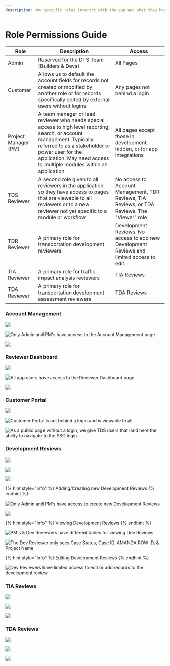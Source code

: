 ```yaml
---
description: How specific roles interact with the app and what they have access to
---
```


# Role Permissions Guide

| Role                 | Description                                                                                                                                                                                                                                          | Access                                                                                       |
| -------------------- | ---------------------------------------------------------------------------------------------------------------------------------------------------------------------------------------------------------------------------------------------------- | -------------------------------------------------------------------------------------------- |
| Admin                | Reserved for the DTS Team (Builders & Devs)                                                                                                                                                                                                          | All Pages                                                                                    |
| Customer             | Allows us to default the account fields for records not created or modified by another role or for records specifically edited by external users without logins                                                                                      | Any pages not behind a login                                                                 |
| Project Manager (PM) | A team manager or lead reviewer who needs special access to high level reporting, search, or account management. Typically referred to as a stakeholder or power user for the application. May need access to multiple modules within an application | All pages except those in development, hidden, or for app integrations                       |
| TDS Reviewer         | A second role given to all reviewers in the application so they have access to pages that are viewable to all reviewers or to a new reviewer not yet specific to a module or workflow                                                                | No access to Account Management, TDR Reviews, TIA Reviews, or TDA Reviews. The "Viewer" role |
| TDR Reviewer         | A primary role for transportation development reviewers                                                                                                                                                                                              | Development Reviews. No access to add new Development Reviews and limited access to edit.    |
| TIA Reviewer         | A primary role for traffic impact analysis reviewers                                                                                                                                                                                                 | TIA Reviews                                                                                  |
| TDA Reviewer         | A primary role for transportation development assessment reviewers                                                                                                                                                                                   | TDA Reviews                                                                                  |

### Account Management

![](<../../.gitbook/assets/image (248).png>)

![Only Admin and PM's have access to the Account Management page](<../../.gitbook/assets/image (272).png>)

![](<../../.gitbook/assets/image (218).png>)

### Reviewer Dashboard

![](<../../.gitbook/assets/image (230).png>)

![All app users have access to the Reviewer Dashboard page](<../../.gitbook/assets/image (221).png>)

![](<../../.gitbook/assets/image (206).png>)

### Customer Portal

![](<../../.gitbook/assets/image (225).png>)

![Customer Portal is not behind a login and is viewable to all](<../../.gitbook/assets/image (234).png>)

![As a public page without a login, we give TDS users that land here the ability to navigate to the SSO login](<../../.gitbook/assets/image (244).png>)

### Development Reviews

![](<../../.gitbook/assets/image (259).png>)

![](<../../.gitbook/assets/image (237).png>)

![](<../../.gitbook/assets/image (263).png>)

{% hint style="info" %}
Adding/Creating new Development Reviews
{% endhint %}

![Only Admin and PM's have access to create new Development Reviews](<../../.gitbook/assets/image (258).png>)

![](<../../.gitbook/assets/image (260).png>)

{% hint style="info" %}
Viewing Development Reviews
{% endhint %}

![PM's & Dev Reviewers have different tables for viewing Dev Reviews](<../../.gitbook/assets/image (219).png>)

![The Dev Reviewer only sees Case Status, Case ID, AMANDA ROW ID, & Project Name](<../../.gitbook/assets/image (276).png>)

{% hint style="info" %}
Editing Development Reviews
{% endhint %}

![Dev Reviewers have limited access to edit or add records to the development review](<../../.gitbook/assets/image (215).png>)

### TIA Reviews

![](<../../.gitbook/assets/image (245).png>)

![](<../../.gitbook/assets/image (243).png>)

![](<../../.gitbook/assets/image (227).png>)

### TDA Reviews

![](<../../.gitbook/assets/image (224).png>)

![](<../../.gitbook/assets/image (233).png>)

![](<../../.gitbook/assets/image (271).png>)
